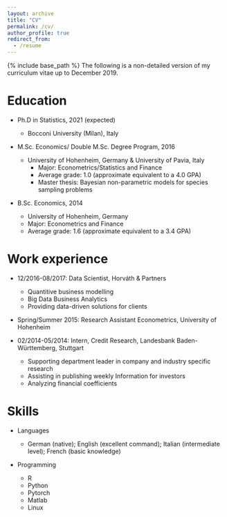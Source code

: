 ```yaml
---
layout: archive
title: "CV"
permalink: /cv/
author_profile: true
redirect_from:
  - /resume
---
```


{% include base_path %}
The following is a non-detailed version of my curriculum vitae up to December 2019.

Education
======

* Ph.D in Statistics, 2021 (expected)
  * Bocconi University (Milan), Italy
* M.Sc. Economics/ Double M.Sc. Degree Program, 2016 
  * University of Hohenheim, Germany & University of Pavia, Italy
	*	Major: Econometrics/Statistics and Finance
	*	Average grade: 1.0 (approximate equivalent to a 4.0 GPA)
	*	Master thesis: Bayesian non-parametric models for species sampling problems

* B.Sc. Economics, 2014
	*	University of Hohenheim, Germany
	*	Major: Econometrics and Finance
	*	Average grade: 1.6 (approximate equivalent to a 3.4 GPA)

Work experience
======
* 12/2016-08/2017:	Data Scientist, Horváth & Partners
  * Quantitive business modelling
  * Big Data Business Analytics
  * Providing data-driven solutions for clients

* Spring/Summer 2015: Research Assistant Econometrics, University of Hohenheim

* 02/2014-05/2014:	Intern, Credit Research, Landesbank Baden-Württemberg, Stuttgart
  * Supporting department leader in company and industry specific research
  * Assisting in publishing weekly Information for investors
  * Analyzing financial coefficients




  
Skills
======
* Languages
  * German (native); English (excellent command); Italian (intermediate level); French (basic knowledge)

* Programming
  * R
  * Python
  * Pytorch
  * Matlab
  * Linux
  

  

  
  

